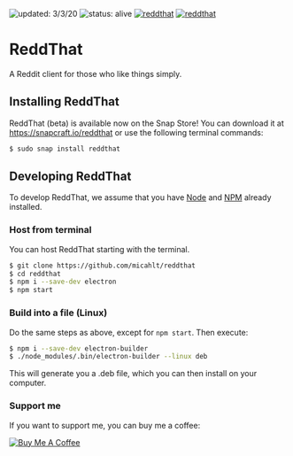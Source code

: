 ![updated: 3/3/20](https://img.shields.io/badge/updated-3/3/20-yellow)
![status: alive](https://img.shields.io/badge/status-alive-green)
[![reddthat](https://snapcraft.io//reddthat/badge.svg)](https://snapcraft.io/reddthat)
[![reddthat](https://snapcraft.io//reddthat/trending.svg?name=0)](https://snapcraft.io/reddthat)

# ReddThat

A Reddit client for those who like things simply.

## Installing ReddThat

ReddThat (beta) is available now on the Snap Store!  You can download it at https://snapcraft.io/reddthat or use the following terminal commands:

```bash
$ sudo snap install reddthat
```

## Developing ReddThat

To develop ReddThat, we assume that you have [Node](https://nodejs.org) and [NPM](https://npmjs.com) already installed.

### Host from terminal

You can host ReddThat starting with the terminal.

```bash
$ git clone https://github.com/micahlt/reddthat
$ cd reddthat
$ npm i --save-dev electron
$ npm start
```

### Build into a file (Linux)

Do the same steps as above, except for `npm start`.  Then execute:

```bash
$ npm i --save-dev electron-builder
$ ./node_modules/.bin/electron-builder --linux deb
```

This will generate you a .deb file, which you can then install on your computer.

### Support me

If you want to support me, you can buy me a coffee:

[![Buy Me A Coffee](https://cdn.buymeacoffee.com/buttons/lato-red.png)](https://buymeacoff.ee/micahlt)
